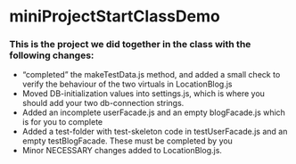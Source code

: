 # miniProjectStartClassDemo

### This is the project we did together in the class with the following changes:


- “completed” the makeTestData.js method, and added a small check to verify the behaviour of the two virtuals in LocationBlog.js
- Moved DB-initialization values into settings.js, which is where you should add your two db-connection strings.
- Added an incomplete userFacade.js and an empty blogFacade.js which is for you to complete
- Added a test-folder with test-skeleton code in testUserFacade.js and an empty testBlogFacade. These must be completed by you
- Minor NECESSARY changes added to LocationBlog.js.
